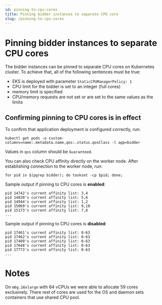 ```yaml
---
id: pinning-to-cpu-cores
title: Pinning bidder instances to separate CPU core
slug: /pinning-to-cpu-cores
---
```


# Pinning bidder instances to separate CPU cores

The bidder instances can be pinned to separate CPU cores on Kubernetes cluster.
To achieve that, all of the following sentences must be true:

* EKS is deployed with parameter `StaticCPUManagerPolicy: 1`
* CPU limit for the bidder is set to an integer (full cores) 
* memory limit is specified
* CPU/memory requests are not set or are set to the same values as the limits

## Confirming pinning to CPU cores is in effect

To confirm that application deployment is configured correctly, run:

```shell
kubectl get pods -o custom-columns=name:.metadata.name,qos:.status.qosClass -l app=bidder
```

Values in `qos` column should be `Guaranteed`.

You can also check CPU affinity directly on the worker node. After establishing connection 
to the worker node, run:

```shell
for pid in $(pgrep bidder); do taskset -cp $pid; done;
```

Sample output if pinning to CPU cores is **enabled**:

```
pid 14742's current affinity list: 3,4
pid 14830's current affinity list: 5,6
pid 14944's current affinity list: 1,2
pid 15069's current affinity list: 9,10
pid 15173's current affinity list: 7,8
...
```

Sample output if pinning to CPU cores is **disabled**:

```
pid 17461's current affinity list: 0-63
pid 17462's current affinity list: 0-63
pid 17489's current affinity list: 0-63
pid 17648's current affinity list: 0-63
pid 17773's current affinity list: 0-63
...
```

# Notes

On `m6g.16xlarge` with 64 vCPUs we were able to allocate 59 cores exclusively.
There rest of cores are used for the OS and daemon sets containers that use shared CPU pool.
